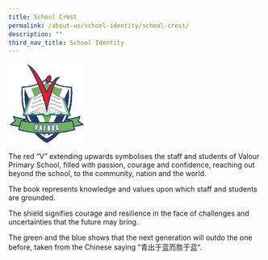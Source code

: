 ```yaml
---
title: School Crest
permalink: /about-us/school-identity/school-crest/
description: ""
third_nav_title: School Identity
---
```

<img src="/images/School%20Crest.jpg" 
     style="width:30%">

The red “V” extending upwards symbolises the staff and students of Valour Primary School, filled with passion, courage and confidence, reaching out beyond the school, to the community, nation and the world. 

The book represents knowledge and values upon which staff and students are grounded. 

The shield signifies courage and resilience in the face of challenges and uncertainties that the future may bring. 

The green and the blue shows that the next generation will outdo the one before, taken from the Chinese saying “青出于蓝而胜于蓝“.